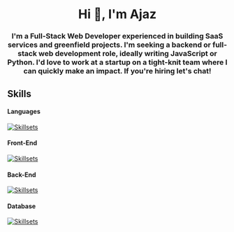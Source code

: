 <h1 align="center">Hi 👋, I'm Ajaz</h1>
<h3 align="center">I'm a Full-Stack Web Developer experienced in building SaaS services and greenfield projects. I'm seeking a backend or full-stack web development role, ideally writing JavaScript or Python. I'd love to work at a startup on a tight-knit team where I can quickly make an impact. If you're hiring let's chat!</h3>

## Skills

#### Languages

[![Skillsets](https://skillicons.dev/icons?i=js,ts,py)](https://skillicons.dev)

#### Front-End

[![Skillsets](https://skillicons.dev/icons?i=react,vue,nextjs,nuxtjs,vite)](https://skillicons.dev)

#### Back-End

[![Skillsets](https://skillicons.dev/icons?i=nodejs,express,nestjs,flask,aws)](https://skillicons.dev)

#### Database

[![Skillsets](https://skillicons.dev/icons?i=mysql,postgres,mongodb)](https://skillicons.dev)
